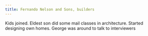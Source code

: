 ```yaml
---
title: Fernando Nelson and Sons, builders
---
```


Kids joined.
Eldest son did some mail classes in architecture. Started designing own homes.
George was around to talk to interviewers

